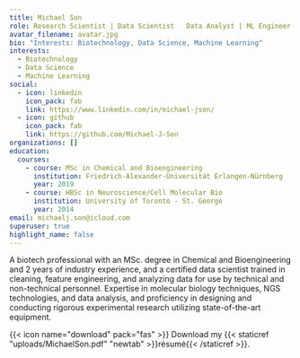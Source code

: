 ```yaml
---
title: Michael Son
role: Research Scientist | Data Scientist   Data Analyst | ML Engineer
avatar_filename: avatar.jpg
bio: "Interests: Biotechnology, Data Science, Machine Learning"
interests:
  - Biotechnology
  - Data Science
  - Machine Learning
social:
  - icon: linkedin
    icon_pack: fab
    link: https://www.linkedin.com/in/michael-json/
  - icon: github
    icon_pack: fab
    link: https://github.com/Michael-J-Son
organizations: []
education:
  courses:
    - course: MSc in Chemical and Bioengineering
      institution: Friedrich-Alexander-Universität Erlangen-Nürnberg
      year: 2019
    - course: HBSc in Neuroscience/Cell Molecular Bio
      institution: University of Toronto - St. George
      year: 2014
email: michaelj.son@icloud.com
superuser: true
highlight_name: false
---
```

A biotech professional with an MSc. degree in Chemical and Bioengineering and 2 years of industry experience, and a certified data scientist trained in cleaning, feature engineering, and analyzing data for use by technical and non-technical personnel. Expertise in molecular biology techniques, NGS technologies, and data analysis, and proficiency in designing and conducting rigorous experimental research utilizing state-of-the-art equipment.

{{< icon name="download" pack="fas" >}} Download my {{< staticref "uploads/MichaelSon.pdf" "newtab" >}}résumé{{< /staticref >}}.

